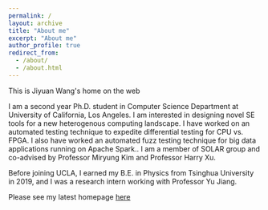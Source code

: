 ```yaml
---
permalink: /
layout: archive
title: "About me"
excerpt: "About me"
author_profile: true
redirect_from: 
  - /about/
  - /about.html
---
```


This is Jiyuan Wang's home on the web

I am a second year Ph.D. student in Computer Science Department at University of California, Los Angeles. I am interested in designing novel SE tools for a new heterogenous computing landscape. I have worked on an automated testing technique to expedite differential testing for CPU vs. FPGA. I also have worked an automated fuzz testing technique for big data applications running on Apache Spark.. I am a member of SOLAR group and co-advised by Professor Miryung Kim and Professor Harry Xu.

Before joining UCLA, I earned my B.E. in Physics from Tsinghua University in 2019, and I was a research intern working with Professor Yu Jiang.

Please see my latest homepage [here](http://web.cs.ucla.edu/~wangjiyuan/)


 

